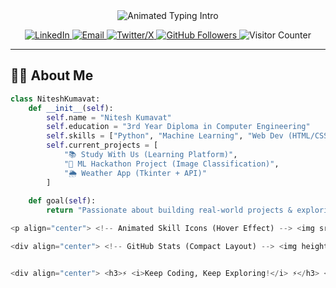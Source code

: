 <!-- ====== 🌟 HEADER WITH ANIMATED TYPING EFFECT ====== -->
<div align="center">
  <img src="https://readme-typing-svg.herokuapp.com?font=Fira+Code&weight=700&size=32&duration=3000&pause=1000&color=58A6FF&center=true&vCenter=true&width=600&lines=Hey+there!+👋;I'm+Nitesh+Kumavat;Polytechnic+Student+%7C+Python+Dev;ML+Enthusiast+%7C+Tech+Explorer" alt="Animated Typing Intro" />
</div>

<!-- ====== 🔥 SOCIALS & VISITOR COUNTER ====== -->
<p align="center">
  <a href="https://www.linkedin.com/in/niteshkumavat" target="_blank">
    <img src="https://img.shields.io/badge/LinkedIn-0A66C2?style=for-the-badge&logo=linkedin&logoColor=white" alt="LinkedIn"/>
  </a>
  <a href="mailto:niteshkumavat32@gmail.com">
    <img src="https://img.shields.io/badge/Gmail-EA4335?style=for-the-badge&logo=gmail&logoColor=white" alt="Email"/>
  </a>
  <a href="https://x.com/niteshkumavat" target="_blank">
    <img src="https://img.shields.io/badge/X-000000?style=for-the-badge&logo=x&logoColor=white" alt="Twitter/X"/>
  </a>
  <a href="https://github.com/niteshkumavat?tab=followers">
    <img src="https://img.shields.io/github/followers/niteshkumavat?label=Follow%20Me&style=for-the-badge&color=1DA1F2" alt="GitHub Followers"/>
  </a>
  <!-- LIVE VISITOR COUNTER -->
  <img src="https://komarev.com/ghpvc/?username=niteshkumavat&label=Profile%20Views&color=blueviolet&style=for-the-badge" alt="Visitor Counter"/>
</p>

---

## **👨‍💻 About Me**  
```python
class NiteshKumavat:
    def __init__(self):
        self.name = "Nitesh Kumavat"
        self.education = "3rd Year Diploma in Computer Engineering"
        self.skills = ["Python", "Machine Learning", "Web Dev (HTML/CSS/JS)", "Git/GitHub"]
        self.current_projects = [
            "📚 Study With Us (Learning Platform)",
            "🤖 ML Hackathon Project (Image Classification)",
            "🌦️ Weather App (Tkinter + API)"
        ]
    
    def goal(self):
        return "Passionate about building real-world projects & exploring AI/ML!"

<p align="center"> <!-- Animated Skill Icons (Hover Effect) --> <img src="https://skillicons.dev/icons?i=python,java,cpp,html,css,js,react,nodejs,flask,mongodb,mysql,postgresql,git,github,figma,vscode&perline=8" alt="Tech Stack"/> </p>

<div align="center"> <!-- GitHub Stats (Compact Layout) --> <img height="180em" src="https://github-readme-stats.vercel.app/api?username=niteshkumavat&show_icons=true&theme=radical&hide_border=true&include_all_commits=true" alt="GitHub Stats"/> <img height="180em" src="https://github-readme-stats.vercel.app/api/top-langs/?username=niteshkumavat&layout=compact&theme=radical&hide_border=true" alt="Top Languages"/> <br> <!-- GitHub Streak (Neon Styled) --> <img src="https://github-readme-streak-stats.herokuapp.com/?user=niteshkumavat&theme=nightowl&hide_border=true&stroke=58A6FF" alt="GitHub Streak"/> </div>


<div align="center"> <h3>⚡ <i>Keep Coding, Keep Exploring!</i> ⚡</h3> <img src="https://media.giphy.com/media/LnQjpWaON8nhr21vNW/giphy.gif" width="100" alt="Coding Gif"> </div>
